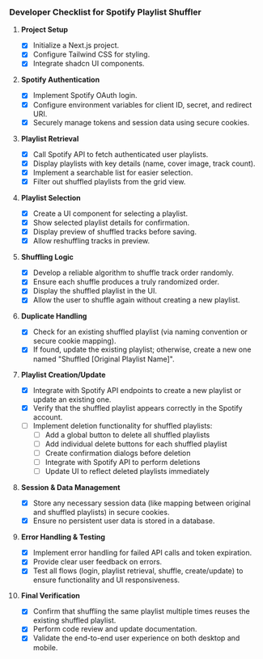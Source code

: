 ### Developer Checklist for Spotify Playlist Shuffler

1. **Project Setup**

    - [x] Initialize a Next.js project.
    - [x] Configure Tailwind CSS for styling.
    - [x] Integrate shadcn UI components.

2. **Spotify Authentication**

    - [x] Implement Spotify OAuth login.
    - [x] Configure environment variables for client ID, secret, and redirect URI.
    - [x] Securely manage tokens and session data using secure cookies.

3. **Playlist Retrieval**

    - [x] Call Spotify API to fetch authenticated user playlists.
    - [x] Display playlists with key details (name, cover image, track count).
    - [x] Implement a searchable list for easier selection.
    - [x] Filter out shuffled playlists from the grid view.

4. **Playlist Selection**

    - [x] Create a UI component for selecting a playlist.
    - [x] Show selected playlist details for confirmation.
    - [x] Display preview of shuffled tracks before saving.
    - [x] Allow reshuffling tracks in preview.

5. **Shuffling Logic**

    - [x] Develop a reliable algorithm to shuffle track order randomly.
    - [x] Ensure each shuffle produces a truly randomized order.
    - [x] Display the shuffled playlist in the UI.
    - [x] Allow the user to shuffle again without creating a new playlist.

6. **Duplicate Handling**

    - [x] Check for an existing shuffled playlist (via naming convention or secure cookie mapping).
    - [x] If found, update the existing playlist; otherwise, create a new one named "Shuffled [Original Playlist Name]".

7. **Playlist Creation/Update**

    - [x] Integrate with Spotify API endpoints to create a new playlist or update an existing one.
    - [x] Verify that the shuffled playlist appears correctly in the Spotify account.
    - [ ] Implement deletion functionality for shuffled playlists:
        - [ ] Add a global button to delete all shuffled playlists
        - [ ] Add individual delete buttons for each shuffled playlist
        - [ ] Create confirmation dialogs before deletion
        - [ ] Integrate with Spotify API to perform deletions
        - [ ] Update UI to reflect deleted playlists immediately

8. **Session & Data Management**

    - [x] Store any necessary session data (like mapping between original and shuffled playlists) in secure cookies.
    - [x] Ensure no persistent user data is stored in a database.

9. **Error Handling & Testing**

    - [x] Implement error handling for failed API calls and token expiration.
    - [x] Provide clear user feedback on errors.
    - [x] Test all flows (login, playlist retrieval, shuffle, create/update) to ensure functionality and UI responsiveness.

10. **Final Verification**
    - [x] Confirm that shuffling the same playlist multiple times reuses the existing shuffled playlist.
    - [x] Perform code review and update documentation.
    - [x] Validate the end-to-end user experience on both desktop and mobile.
